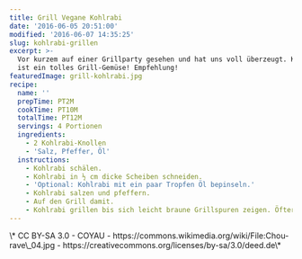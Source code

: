 ```yaml
---
title: Grill Vegane Kohlrabi
date: '2016-06-05 20:51:00'
modified: '2016-06-07 14:35:25'
slug: kohlrabi-grillen
excerpt: >-
  Vor kurzem auf einer Grillparty gesehen und hat uns voll überzeugt. Kohlrabi
  ist ein tolles Grill-Gemüse! Empfehlung!
featuredImage: grill-kohlrabi.jpg
recipe:
  name: ''
  prepTime: PT2M
  cookTime: PT10M
  totalTime: PT12M
  servings: 4 Portionen
  ingredients:
    - 2 Kohlrabi-Knollen
    - 'Salz, Pfeffer, Öl'
  instructions:
    - Kohlrabi schälen.
    - Kohlrabi in ½ cm dicke Scheiben schneiden.
    - 'Optional: Kohlrabi mit ein paar Tropfen Öl bepinseln.'
    - Kohlrabi salzen und pfeffern.
    - Auf den Grill damit.
    - Kohlrabi grillen bis sich leicht braune Grillspuren zeigen. Öfters wenden.
---
```


<!-- Image removed (no copyright): kohlrabi-640x404.jpg --> \* CC BY-SA 3.0 - COYAU - https://commons.wikimedia.org/wiki/File:Chou-rave\_04.jpg - https://creativecommons.org/licenses/by-sa/3.0/deed.de\*
